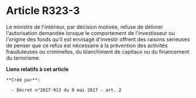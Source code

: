 # Article R323-3

Le ministre de l'intérieur, par décision motivée, refuse de délivrer l'autorisation demandée lorsque le comportement de
l'investisseur ou l'origine des fonds qu'il est envisagé d'investir offrent des raisons sérieuses de penser que ce refus est
nécessaire à la prévention des activités frauduleuses ou criminelles, du blanchiment de capitaux ou du financement du
terrorisme.

**Liens relatifs à cet article**

	**Créé par**:

	  - Décret n°2017-913 du 9 mai 2017 - art. 2
